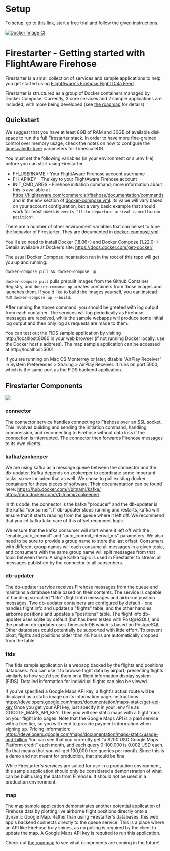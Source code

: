 # Setup
To setup, go to [this link](https://flightaware.com/commercial/firehose/), start a free trial and follow the given instructions.

[![Docker Image CI](https://github.com/flightaware/firestarter/workflows/Docker%20Image%20CI/badge.svg)](https://github.com/flightaware/firestarter/actions?query=workflow%3A%22Docker+Image+CI%22)
# Firestarter - Getting started with FlightAware Firehose
Firestarter is a small collection of services and sample applications to help
you get started using [FlightAware's Firehose Flight Data Feed](https://flightaware.com/commercial/firehose/documentation).

Firestarter is structured as a group of Docker containers managed by
Docker Compose. Currently, 3 core services and 2 sample applications are
included, with more being developed (see [the roadmap](./ROADMAP.md) for
details).

## Quickstart
We suggest that you have at least 8GB of RAM and 30GB of available disk space 
to run the full Firestarter stack. In order to have more fine-grained control
over memory usage, check the notes on how to configure the [timescaledb-tune](https://github.com/timescale/timescaledb-docker#notes-on-timescaledb-tune)
parameters for TimescaleDB.

You must set the following variables (in your environment or a .env file)
before you can start using Firestarter.
* FH_USERNAME - Your FlightAware Firehose account username
* FH_APIKEY - The key to your FlightAware Firehose account
* INIT_CMD_ARGS - Firehose initiation command; more information about this is
available at https://flightaware.com/commercial/firehose/documentation/commands
and in the env section of [docker-compose.yml](./docker-compose.yml). Its value
will vary based on your account configuration, but a very basic example that
should work for most users is `events "flifo departure arrival cancellation
position"`.

There are a number of other environment variables that can be set to tune the
behavior of Firestarter. They are documented in
[docker-compose.yml](./docker-compose.yml).

You'll also need to install Docker (18.06+) and Docker Compose (1.22.0+)\
Details available at Docker's site: https://docs.docker.com/get-docker/

The usual Docker Compose incantation run in the root of this repo will get you
up and running:
```
docker-compose pull && docker-compose up
```

`docker-compose pull` pulls prebuilt images from the Github Container Registry,
and `docker-compose up` creates containers from those images and launches them.
If you'd like to build the images yourself, you can instead run
`docker-compose up --build`.

After running the above command, you should be greeted with log output from
each container. The services will log periodically as Firehose messages are
received, while the sample webapps will produce some initial log output and
then only log as requests are made to them.

You can test out the FIDS sample application by visiting http://localhost:8080
in your web browser (if not running Docker locally, use the Docker host's
address). The map sample application can be accessed at http://localhost:5001.

If you are running on Mac OS Monterrey or later, disable "AirPlay Receiver"
in System Preferences > Sharing > AirPlay Receiver. It runs on port 5000,
which is the same port as the FIDS backend application.


## Firestarter Components

![](docs/architecture-diagram.png)

### connector
The connector service handles connecting to Firehose over an SSL socket. This
involves building and sending the initiation command, handling compression, and
reconnecting to Firehose without data loss if the connection is interrupted.
The connector then forwards Firehose messages to its own clients.

### kafka/zookeeper
We are using kafka as a message queue between the connector and the db-updater.
Kafka depends on zookeeper to coordinate some important tasks, so we included
that as well. We chose to pull existing docker containers for these pieces of
software.
Their documentation can be found here:
https://hub.docker.com/r/bitnami/kafka/
https://hub.docker.com/r/bitnami/zookeeper/

In this code, the connector is the kafka "producer" and the db-updater is the
kafka "consumer". If db-updater stops running and restarts, kafka will ensure
that it starts reading from the queue where it left off. We recommend that
you let kafka take care of this offset reconnect logic.

We ensure that the kafka consumer will start where it left off with the
"enable_auto_commit" and "auto_commit_interval_ms" parameters. We also need to
be sure to provide a group name to store the last offset. Consumers with
different group names will each consume all messages in a given topic, and
consumers with the same group name will split messages from that topic between
them. A single Kafka topic is used in Firestarter to stream all messages
published by the connector to all subscribers.

### db-updater
The db-updater service receives Firehose messages from the queue and
maintains a database table based on their contents. The service is capable of
handling so-called "flifo" (flight info) messages and airborne position messages.
Two db-updater containers are configured by default - one handles flight info and
updates a "flights" table, and the other handles airborne positions and updates
a "positions" table. The flight info db-updater uses sqlite by default (but has been
tested with PostgreSQL), and the position db-updater uses TimescaleDB which is
based on PostgreSQL. Other databases could potentially be supported with little
effort. To prevent bloat, flights and positions older than 48 hours are
automatically dropped from the table.

### fids
The fids sample application is a webapp backed by the flights and positions
databases. You can use it to browse flight data by airport, presenting flights
similarly to how you'd see them on a flight information display system (FIDS).
Detailed information for individual flights can also be viewed.

If you've specified a Google Maps API key, a flight's actual route will be
displayed as a static image on its information page.
Instructions:
https://developers.google.com/maps/documentation/maps-static/get-api-key
Once you get your API key, just specify it in your .env file as
GOOGLE_MAPS_API_KEY. Then you will see static maps with a flight track on your
flight info pages. Note that the Google Maps API is a paid service with a free
tier, so you will need to provide payment information when signing up.
Pricing information:
https://developers.google.com/maps/documentation/maps-static/usage-and-billing
You can see that you currently get "a $200 USD Google Maps Platform credit"
each month, and each query 0-100,000 is 0.002 USD each. So that means that you
will get 100,000 free queries per month. Since this is a demo and not meant for
production, that should be fine.

While Firestarter's services are suited for use in a production environment,
this sample application should only be considered a demonstration of what can
be built using the data from Firehose. It should *not* be used in a production
environment.

### map
The map sample application demonstrates another potential application of
Firehose data by plotting live airborne flight positions directly onto a
dynamic Google Map. Rather than using Firestarter's databases, this web app's
backend connects directly to the queue service. This is a place where an API
like Firehose truly shines, as no polling is required by the client to update
the map. A Google Maps API key is required to run this application.

Check out [the roadmap](./ROADMAP.md) to see what components are coming in the
future!
